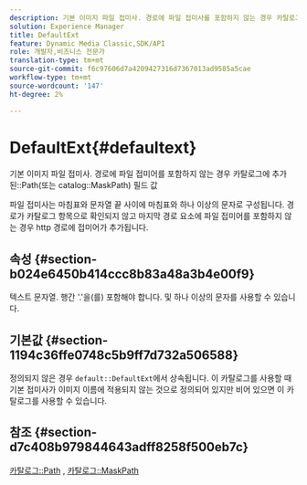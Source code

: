 ```yaml
---
description: 기본 이미지 파일 접미사. 경로에 파일 접미사를 포함하지 않는 경우 카탈로그 경로(또는 카탈로그 MaskPath) 필드 값에 추가됩니다.
solution: Experience Manager
title: DefaultExt
feature: Dynamic Media Classic,SDK/API
role: 개발자,비즈니스 전문가
translation-type: tm+mt
source-git-commit: f6c97606d7a4209427316d7367013ad9585a5cae
workflow-type: tm+mt
source-wordcount: '147'
ht-degree: 2%

---
```



# DefaultExt{#defaultext}

기본 이미지 파일 접미사. 경로에 파일 접미어를 포함하지 않는 경우 카탈로그에 추가된::Path(또는 catalog::MaskPath) 필드 값

파일 접미사는 마침표와 문자열 끝 사이에 마침표와 하나 이상의 문자로 구성됩니다. 경로가 카탈로그 항목으로 확인되지 않고 마지막 경로 요소에 파일 접미어를 포함하지 않는 경우 http 경로에 접미어가 추가됩니다.

## 속성 {#section-b024e6450b414ccc8b83a48a3b4e00f9}

텍스트 문자열. 행간 &#39;.&#39;을(를) 포함해야 합니다. 및 하나 이상의 문자를 사용할 수 있습니다.

## 기본값 {#section-1194c36ffe0748c5b9ff7d732a506588}

정의되지 않은 경우 `default::DefaultExt`에서 상속됩니다. 이 카탈로그를 사용할 때 기본 접미사가 이미지 이름에 적용되지 않는 것으로 정의되어 있지만 비어 있으면 이 카탈로그를 사용할 수 있습니다.

## 참조 {#section-d7c408b979844643adff8258f500eb7c}

[카탈로그::Path](/help/aem-is-ir-api/is-api/image-catalog/image-serving-api-ref/c-image-catalog-reference/c-image-svg-data-reference/c-image-data-reference/r-path-cat.md) ,  [카탈로그::MaskPath](/help/aem-is-ir-api/is-api/image-catalog/image-serving-api-ref/c-image-catalog-reference/c-image-svg-data-reference/c-image-data-reference/r-maskpath-cat.md)
